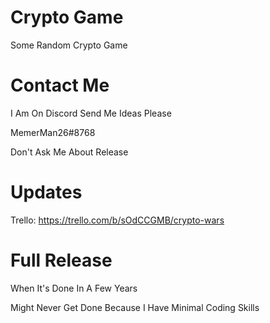 # Crypto Game
Some Random Crypto Game
# Contact Me
I Am On Discord Send Me Ideas Please

MemerMan26#8768

Don't Ask Me About Release
# Updates
Trello: https://trello.com/b/sOdCCGMB/crypto-wars

# Full Release
When It's Done In A Few Years

Might Never Get Done Because I Have Minimal Coding Skills
